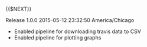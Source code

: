 {{$NEXT}}

Release 1.0.0    2015-05-12 23:32:50 America/Chicago

 * Enabled pipeline for downloading travis data to CSV
 * Enabled pipeline for plotting graphs
